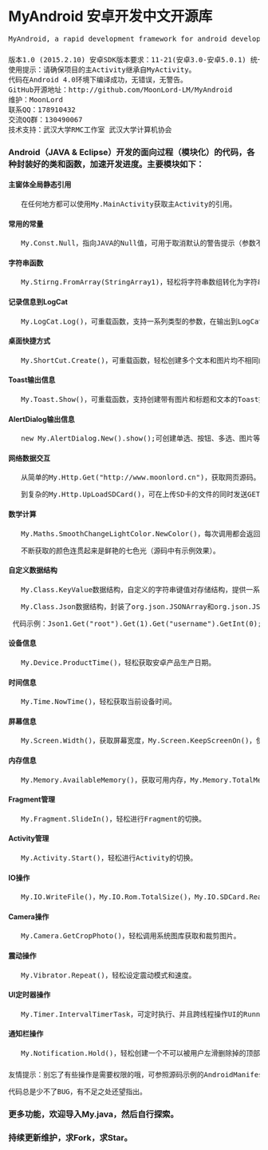 <H1>MyAndroid 安卓开发中文开源库 </H1>
<pre>MyAndroid, a rapid development framework for android development.</pre>
<H3>   </H3>
<pre>
版本1.0 (2015.2.10) 安卓SDK版本要求：11-21(安卓3.0-安卓5.0.1) 统一编码：UTF-8 代码：5137行 
使用提示：请确保项目的主Activity继承自MyActivity。
代码在Android 4.0环境下编译成功，无错误，无警告。 
GitHub开源地址：http://github.com/MoonLord-LM/MyAndroid 
维护：MoonLord
联系QQ：178910432
交流QQ群：130490067 
技术支持：武汉大学RMC工作室 武汉大学计算机协会
</pre>
<H3>Android（JAVA & Eclipse）开发的面向过程（模块化）的代码，各种封装好的类和函数，加速开发进度。主要模块如下：</H3>
<H4>   </H4>
<H4>主窗体全局静态引用</H4>
<pre>	在任何地方都可以使用My.MainActivity获取主Activity的引用。</pre>
<H4>常用的常量</H4>
<pre>	My.Const.Null，指向JAVA的Null值，可用于取消默认的警告提示（参数不能为Null）。</pre>
<H4>字符串函数</H4>
<pre>	My.Stirng.FromArray(StringArray1)，轻松将字符串数组转化为字符串。</pre>
<H4>记录信息到LogCat</H4>
<pre>	My.LogCat.Log()，可重载函数，支持一系列类型的参数，在输出到LogCat中时还会输出类型。</pre>
<H4>桌面快捷方式</H4>
<pre>	My.ShortCut.Create()，可重载函数，轻松创建多个文本和图片均不相同的安卓桌面图标。</pre>
<H4>Toast输出信息</H4>
<pre>	My.Toast.Show()，可重载函数，支持创建带有图片和标题和文本的Toast提示层。</pre>
<H4>AlertDialog输出信息</H4>
<pre>	new My.AlertDialog.New().show();可创建单选、按钮、多选、图片等各类对话框。</pre>
<H4>网络数据交互</H4>
<pre>	从简单的My.Http.Get("http://www.moonlord.cn")，获取网页源码。</pre>
<pre>	到复杂的My.Http.UpLoadSDCard()，可在上传SD卡的文件的同时发送GET、POST、COOKIE、REFERER参数，并获取响应源码。</pre>
<H4>数学计算</H4>
<pre>	My.Maths.SmoothChangeLightColor.NewColor()，每次调用都会返回一个不同的鲜艳的颜色int值。</pre>
<pre>	不断获取的颜色连贯起来是鲜艳的七色光（源码中有示例效果）。</pre>
<H4>自定义数据结构</H4>
<pre>	My.Class.KeyValue数据结构，自定义的字符串键值对存储结构，提供一系列丰富的增、删、改、查、输出函数。</pre>
<pre>	My.Class.Json数据结构，封装了org.json.JSONArray和org.json.JSONObject，提供更加丰富和便捷的增、删、改、查、输出、转化等功能。</pre>
<pre> 代码示例：Json1.Get("root").Get(1).Get("username").GetInt(0);</pre>
<H4>设备信息</H4>
<pre>	My.Device.ProductTime()，轻松获取安卓产品生产日期。</pre>
<H4>时间信息</H4>
<pre>	My.Time.NowTime()，轻松获取当前设备时间。</pre>
<H4>屏幕信息</H4>
<pre>	My.Screen.Width()，获取屏幕宽度，My.Screen.KeepScreenOn()，使屏幕保持长亮状态。</pre>
<H4>内存信息</H4>
<pre>	My.Memory.AvailableMemory()，获取可用内存，My.Memory.TotalMemory()，获取设备总内存。</pre>
<H4>Fragment管理</H4>
<pre>	My.Fragment.SlideIn()，轻松进行Fragment的切换。</pre>
<H4>Activity管理</H4>
<pre>	My.Activity.Start()，轻松进行Activity的切换。</pre>
<H4>IO操作</H4>
<pre>	My.IO.WriteFile()，My.IO.Rom.TotalSize()，My.IO.SDCard.ReadFile()，IO操作从未如此简单。</pre>
<H4>Camera操作</H4>
<pre>	My.Camera.GetCropPhoto()，轻松调用系统图库获取和裁剪图片。</pre>
<H4>震动操作</H4>
<pre>	My.Vibrator.Repeat()，轻松设定震动模式和速度。</pre>
<H4>UI定时器操作</H4>
<pre>	My.Timer.IntervalTimerTask，可定时执行、并且跨线程操作UI的Runnable扩展类。</pre>
<H4>通知栏操作</H4>
<pre>	My.Notification.Hold()，轻松创建一个不可以被用户左滑删除掉的顶部通知。</pre>
<H3>   </H3>
<pre>友情提示：别忘了有些操作是需要权限的哦，可参照源码示例的AndroidManifest.xml。</pre>
<pre>代码总是少不了BUG，有不足之处还望指出。</pre>
<H3>   </H3>
<H3>更多功能，欢迎导入My.java，然后自行探索。</H3>
<H3>持续更新维护，求Fork，求Star。</H3>
